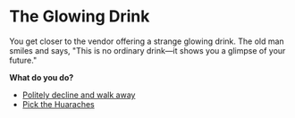 # The Glowing Drink

You get closer to the vendor offering a strange glowing drink. The old man smiles and says, "This is no ordinary drink—it shows you a glimpse of your future."

**What do you do?**
- [Politely decline and walk away](market_walk.md)
- [Pick the Huaraches](Huraches-Choice.md)